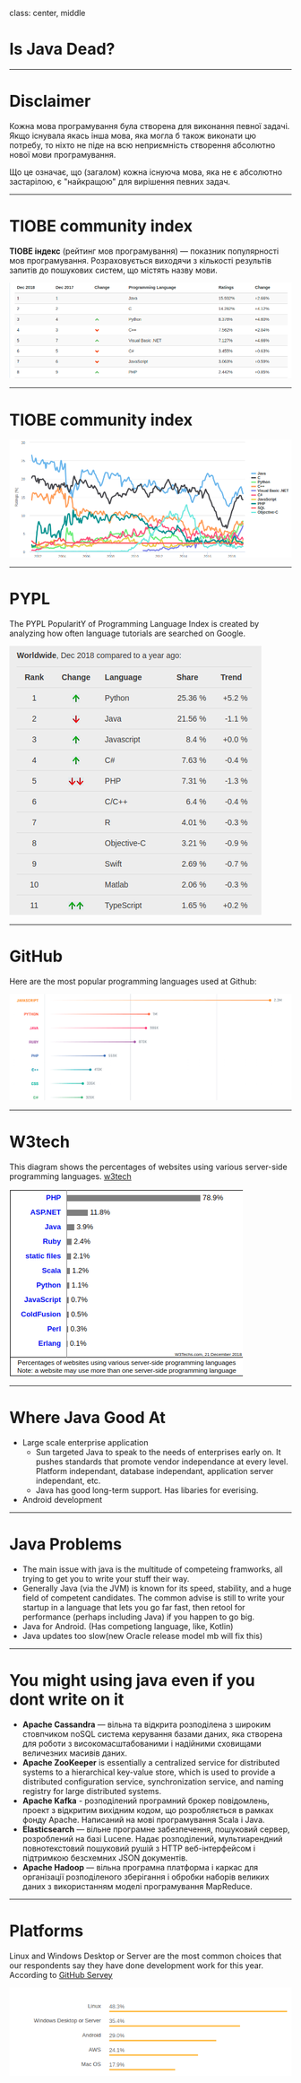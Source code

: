 class: center, middle

# Is Java Dead?

---

# Disclaimer

Кожна мова програмування була створена для виконання певної задачі. Якщо існувала якась інша мова, яка могла б також виконати цю потребу, то ніхто не піде на всю неприємність створення 
абсолютно нової мови програмування.

Що це означає, що (загалом) кожна існуюча мова, яка не є абсолютно застарілою, є "найкращою" для вирішення певних задач.

---

# TIOBE community index

**TIOBE індекс** (рейтинг мов програмування) — показник популярності мов програмування. Розраховується виходячи з кількості результів запитів до пошукових систем, що містять назву мови.

![](../resources/img/java_perspectives/01-img.png)


---

# TIOBE community index

![](../resources/img/java_perspectives/02-img.png)

---

# PYPL

The PYPL PopularitY of Programming Language Index is created by analyzing how often language tutorials are searched on Google.

![](../resources/img/java_perspectives/03-img.png)

---

# GitHub

Here are the most popular programming languages used at Github:

![](../resources/img/java_perspectives/04-img.png)

---

# W3tech

This diagram shows the percentages of websites using various server-side programming languages. [w3tech](https://w3techs.com/technologies/overview/programming_language/all)

![](../resources/img/java_perspectives/06-img.png)

---

# Where Java Good At

- Large scale enterprise application
    - Sun targeted Java to speak to the needs of enterprises early on. It pushes standards that promote vendor independance at every level. Platform independant, database independant, application server independant, etc.
    - Java has good long-term support. Has libaries for everising.
- Android development

---

# Java Problems

- The main issue with java is the multitude of competeing framworks, all trying to get you to write your stuff their way.
- Generally Java (via the JVM) is known for its speed, stability, and a huge field of competent candidates. The common advise is still to write your startup in a language that lets you go far fast, then retool for performance (perhaps including Java) if you happen to go big.
- Java for Android. (Has competiong language, like, Kotlin)
- Java updates too slow(new Oracle release model mb will fix this)

---

# You might using java even if you dont write on it

- **Apache Cassandra** — вільна та відкрита розподілена з широким стовпчиком noSQL система керування базами даних, яка створена для роботи з високомасштабованими і надійними сховищами величезних масивів даних. 
- **Apache ZooKeeper** is essentially a centralized service for distributed systems to a hierarchical key-value store, which is used to provide a distributed configuration service, synchronization service, and naming registry for large distributed systems.
- **Apache Kafka** - розподілений програмний брокер повідомлень, проект з відкритим вихідним кодом, що розробляється в рамках фонду Apache. Написаний на мові програмування Scala і Java.
- **Elasticsearch** — вільне програмне забезпечення, пошуковий сервер, розроблений на базі Lucene. Надає розподілений, мультиарендний повнотекстовий пошуковий рушій з HTTP веб-інтерфейсом і підтримкою безсхемних JSON документів.
- **Apache Hadoop** — вільна програмна платформа і каркас для організації розподіленого зберігання і обробки наборів великих даних з використанням моделі програмування MapReduce.

---

# Platforms

Linux and Windows Desktop or Server are the most common choices that our respondents say they have done development work for this year. According to [GitHub Servey](https://insights.stackoverflow.com/survey/2018/)

![](../resources/img/java_perspectives/05-img.png)